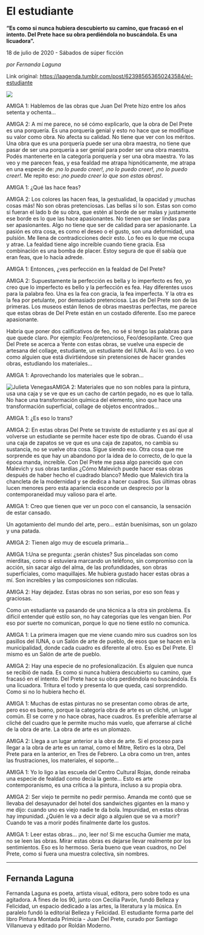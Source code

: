 # El estudiante

**“Es como si nunca hubiera descubierto su camino, que fracasó en el intento. Del Prete hace su obra perdiéndola no buscándola. Es una licuadora”.**

18 de julio de 2020 - Sábados de súper ficción

_por Fernanda Laguna_

Link original: https://laagenda.tumblr.com/post/623985653650243584/el-estudiante

![](https://64.media.tumblr.com/64855bf52f67127138e75695d83d24e2/d70bbd82365b5a56-af/s500x750/fcfbff225ae4042abab0cd2f01146af3fe7e34ec.jpg)


AMIGA 1: Hablemos de las obras que Juan Del Prete hizo entre los años setenta y ochenta…

AMIGA 2: A mí me parece, no sé cómo explicarlo, que la obra de Del Prete es una porquería. Es una porquería genial y esto no hace que se modifique su valor como obra. No afecta su calidad. No tiene que ver con los méritos. Una obra que es una porquería puede ser una obra maestra, no tiene que pasar de ser una porquería a ser genial para poder ser una obra maestra. Podés mantenerte en la categoría porquería y ser una obra maestra. Yo las veo y me parecen feas, y esa fealdad me atrapa hipnóticamente, me atrapa en una especie de: *¡no lo puedo creer!, ¡no lo puedo creer!, ¡no lo puedo creer!*. Me repito eso: *¡no puedo creer lo que son estas obras!*.

AMIGA 1: ¿Qué las hace feas?

AMIGA 2: Los colores las hacen feas, la gestualidad, la opacidad y ¡muchas cosas más! No son obras pretenciosas. Las bellas sí lo son. Estas son como si fueran el lado b de su obra, que estén al borde de ser malas y justamente ese borde es lo que las hace apasionantes. No tienen que ser lindas para ser apasionantes. Algo no tiene que ser de calidad para ser apasionante. La pasión es otra cosa, es como el deseo o el gusto, son una deformidad, una pulsión. Me llena de contradicciones decir esto. Lo feo es lo que me ocupa y atrae. La fealdad tiene algo increíble cuando tiene gracia. Esa combinación es una bomba de placer.  Estoy segura de que él sabía que eran feas, que lo hacía adrede. 

AMIGA 1: Entonces, ¿ves perfección en la fealdad de Del Prete?

AMIGA 2: Supuestamente la perfección es bella y lo imperfecto es feo, yo creo que lo imperfecto es bello y la perfección es fea. Hay diferentes usos para la palabra feo. Una es la fea con gracia, la fea imperfecta. Y la otra es la fea por petulante, por demasiado pretenciosa. Las de Del Prete son de las primeras. Los museos están llenos de obras maestras perfectas, me parece que estas obras de Del Prete están en un costado diferente. Eso me parece apasionante.

Habría que poner dos calificativos de feo, no sé si tengo las palabras para que quede claro. Por ejemplo: Feo/pretencioso, Feo/desopilante. Creo que Del Prete se acerca a Yente con estas obras, se vuelve una especie de artesana del collage, estudiante, un estudiante del IUNA. Así lo veo. Lo veo como alguien que está divirtiéndose sin pretensiones de hacer grandes obras, estudiando los materiales…

AMIGA 1: Aprovechando los materiales que le sobran…

![Julieta Venegas](https://64.media.tumblr.com/5625827905417f6b6cba8868e27917ca/d70bbd82365b5a56-e2/s250x400/8d0dc54424cd6edf6056e53d1a7b722ccfed1fe3.jpg)AMIGA 2: Materiales que no son nobles para la pintura, usa una caja y se ve que es un cacho de cartón pegado, no es que lo talla. No hace una transformación química del elemento, sino que hace una transformación superficial, collage de objetos encontrados…

AMIGA 1: ¿Es eso lo trans?

AMIGA 2: En estas obras Del Prete se traviste de estudiante y es así que al volverse un estudiante se permite hacer este tipo de obras. Cuando él usa una caja de zapatos se ve que es una caja de zapatos, no cambia su sustancia, no se vuelve otra cosa. Sigue siendo eso. Otra cosa que me sorprende es que hay un abandono por la idea de lo correcto, de lo que la época manda, increíble. Con Del Prete me pasa algo parecido que con Malevich y sus obras tardías ¿Cómo Malevich puede hacer esas obras después de haber hecho el cuadrado blanco? Medio que Malevich tira la chancleta de la modernidad y se dedica a hacer cuadros. Sus últimas obras lucen menores pero esta apariencia esconde un desprecio por la contemporaneidad muy valioso para el arte. 

AMIGA 1: Creo que tienen que ver un poco con el cansancio, la sensación de estar cansado.

Un agotamiento del mundo del arte, pero… están buenísimas, son un golazo y una patada.

AMIGA 2: Tienen algo muy de escuela primaria…

AMIGA 1:Una se pregunta: ¿serán chistes? Sus pinceladas son como mierditas, como si estuviera marcando un teléfono, sin compromiso con la acción, sin sacar algo del alma, de las profundidades, son obras superficiales, como maquillajes. Me hubiera gustado hacer estas obras a mí. Son increíbles y las composiciones son ridículas.

AMIGA 2: Hay dejadez. Estas obras no son serias, por eso son feas y graciosas. 

Como un estudiante va pasando de una técnica a la otra sin problema. Es difícil entender qué estilo son, no hay categorías que les vengan bien. Por eso por suerte no comunican, porque lo que no tiene estilo no comunica. 

AMIGA 1: La primera imagen que me viene cuando miro sus cuadros son los pasillos del IUNA, o un Salón de arte de pueblo, de esos que se hacen en la municipalidad, donde cada cuadro es diferente al otro. Eso es Del Prete. El mismo es un Salón de arte de pueblo.

AMIGA 2: Hay una especie de no profesionalización. Es alguien que nunca se recibió de nada. Es como si nunca hubiera descubierto su camino, que fracasó en el intento. Del Prete hace su obra perdiéndola no buscándola. Es una licuadora. Tritura el todo y presenta lo que queda, casi sorprendido. Como si no lo hubiera hecho él. 

AMIGA 1: Muchas de estas pinturas no se presentan como obras de arte, pero eso es bueno, porque la categoría obra de arte es un cliché, un lugar común. El se corre y no hace obras, hace cuadros. Es preferible aferrarse al cliché del cuadro que le permite mucho más vuelo, que aferrarse al cliché de la obra de arte. La obra de arte es un plomazo.

AMIGA 2: Llega a un lugar anterior a la obra de arte. Si el proceso para llegar a la obra de arte es un ramal, como el Mitre, Retiro es la obra, Del Prete para en la anterior, en Tres de Febrero. La obra como un tren, antes las frustraciones, los materiales, el soporte…

AMIGA 1: Yo lo ligo a las escuela del Centro Cultural Rojas, donde reinaba una especie de fealdad como decía la gente… Esto es arte contemporanismo, es una crítica a la pintura, incluso a su propia obra.

AMIGA 2: Ser viejo te permite no pedir permiso. Amanda me contó que se llevaba del desayunador del hotel dos sandwiches gigantes en la mano y me dijo: cuando uno es viejo nadie te da bola. Impunidad, en estas obras hay impunidad. ¿Quién le va a decir algo a alguien que se va a morir? Cuando te vas a morir podés finalmente darte los gustos.

AMIGA 1: Leer estas obras… ¡no, leer no! Si me escucha Gumier me mata, no se leen las obras. Mirar estas obras es dejarse llevar realmente por los sentimientos. Eso es lo hermoso. Sería bueno que vean cuadros, no Del Prete, como si fuera una muestra colectiva, sin nombres. 



---

 Fernanda Laguna
----------------

 Fernanda Laguna es poeta, artista visual, editora, pero sobre todo es una agitadora. A fines de los 90, junto con Cecilia Pavón, fundó Belleza y Felicidad, un espacio dedicado a las artes, la literatura y la música. En paralelo fundó la editorial Belleza y Felicidad. El estudiante forma parte del libro Pintura Montada Primicia - Juan Del Prete, curado por Santiago Villanueva y editado por Roldán Moderno. 

